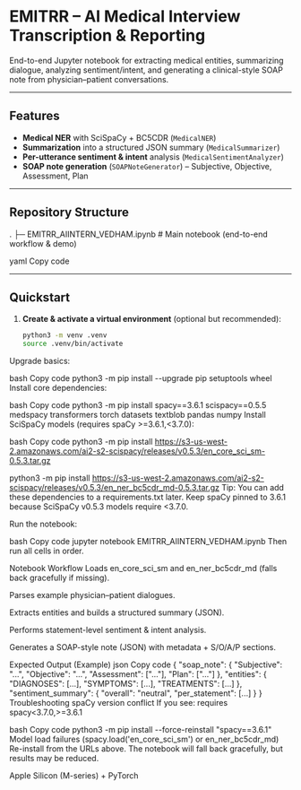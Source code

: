 # EMITRR – AI Medical Interview Transcription & Reporting

End-to-end Jupyter notebook for extracting medical entities, summarizing dialogue, analyzing sentiment/intent, and generating a clinical-style SOAP note from physician–patient conversations.

---

## Features

- **Medical NER** with SciSpaCy + BC5CDR (`MedicalNER`)  
- **Summarization** into a structured JSON summary (`MedicalSummarizer`)  
- **Per-utterance sentiment & intent** analysis (`MedicalSentimentAnalyzer`)  
- **SOAP note generation** (`SOAPNoteGenerator`) – Subjective, Objective, Assessment, Plan  

---

## Repository Structure

.
├─ EMITRR_AIINTERN_VEDHAM.ipynb # Main notebook (end-to-end workflow & demo)

yaml
Copy code

---

## Quickstart

1. **Create & activate a virtual environment** (optional but recommended):
   ```bash
   python3 -m venv .venv
   source .venv/bin/activate
Upgrade basics:

bash
Copy code
python3 -m pip install --upgrade pip setuptools wheel
Install core dependencies:

bash
Copy code
python3 -m pip install spacy==3.6.1 scispacy==0.5.5 medspacy transformers torch datasets textblob pandas numpy
Install SciSpaCy models (requires spaCy >=3.6.1,<3.7.0):

bash
Copy code
python3 -m pip install https://s3-us-west-2.amazonaws.com/ai2-s2-scispacy/releases/v0.5.3/en_core_sci_sm-0.5.3.tar.gz

python3 -m pip install https://s3-us-west-2.amazonaws.com/ai2-s2-scispacy/releases/v0.5.3/en_ner_bc5cdr_md-0.5.3.tar.gz
Tip: You can add these dependencies to a requirements.txt later. Keep spaCy pinned to 3.6.1 because SciSpaCy v0.5.3 models require <3.7.0.

Run the notebook:

bash
Copy code
jupyter notebook EMITRR_AIINTERN_VEDHAM.ipynb
Then run all cells in order.

Notebook Workflow
Loads en_core_sci_sm and en_ner_bc5cdr_md (falls back gracefully if missing).

Parses example physician–patient dialogues.

Extracts entities and builds a structured summary (JSON).

Performs statement-level sentiment & intent analysis.

Generates a SOAP-style note (JSON) with metadata + S/O/A/P sections.

Expected Output (Example)
json
Copy code
{
  "soap_note": {
    "Subjective": "...",
    "Objective": "...",
    "Assessment": ["..."],
    "Plan": ["..."]
  },
  "entities": {
    "DIAGNOSES": [...],
    "SYMPTOMS": [...],
    "TREATMENTS": [...]
  },
  "sentiment_summary": {
    "overall": "neutral",
    "per_statement": [...]
  }
}
Troubleshooting
spaCy version conflict
If you see: requires spacy<3.7.0,>=3.6.1

bash
Copy code
python3 -m pip install --force-reinstall "spacy==3.6.1"
Model load failures (spacy.load('en_core_sci_sm') or en_ner_bc5cdr_md)
Re-install from the URLs above. The notebook will fall back gracefully, but results may be reduced.

Apple Silicon (M-series) + PyTorch

